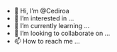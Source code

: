 - 👋 Hi, I’m @Cediroa
- 👀 I’m interested in ...
- 🌱 I’m currently learning ...
- 💞️ I’m looking to collaborate on ...
- 📫 How to reach me ...

<!---
Cediroa/Cediroa is a ✨ special ✨ repository because its `README.md` (this file) appears on your GitHub profile.
You can click the Preview link to take a look at your changes.
--->
